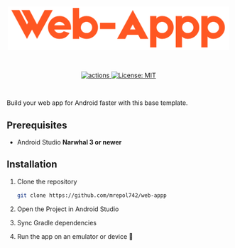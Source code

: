 <div align="center">
    <br />
    <p>
       <img src="cover.png" title="web-appp" alt="Web Appp" width="500" />
    </p>
    <br />
    <p>
        <a href="https://github.com/mrepol742/web-appp/actions/workflows/build.yml">
            <img src="https://github.com/mrepol742/web-appp/actions/workflows/build.yml/badge.svg" alt="actions" />
        </a>
        <a href="https://opensource.org/licenses/MIT">
                   <img src="https://img.shields.io/badge/License-MIT-yellow.svg" alt="License: MIT" />
               </a>
    </p>
    <br />
</div>

Build your web app for Android faster with this base template.

## Prerequisites

- Android Studio **Narwhal 3 or newer**

## Installation

1. Clone the repository

   ```bash
   git clone https://github.com/mrepol742/web-appp
   ```

2. Open the Project in Android Studio
3. Sync Gradle dependencies
4. Run the app on an emulator or device 🚀
